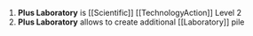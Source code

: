 1. **Plus Laboratory** is [[Scientific]] [[TechnologyAction]] Level 2
2. **Plus Laboratory** allows to create additional [[Laboratory]] pile
